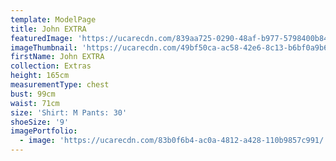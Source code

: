 ```yaml
---
template: ModelPage
title: John EXTRA
featuredImage: 'https://ucarecdn.com/839aa725-0290-48af-b977-5798400b84cc/'
imageThumbnail: 'https://ucarecdn.com/49bf50ca-ac58-42e6-8c13-b6bf0a9b6399/'
firstName: John EXTRA
collection: Extras
height: 165cm
measurementType: chest
bust: 99cm
waist: 71cm
size: 'Shirt: M Pants: 30'
shoeSize: '9'
imagePortfolio:
  - image: 'https://ucarecdn.com/83b0f6b4-ac0a-4812-a428-110b9857c991/'
---
```


